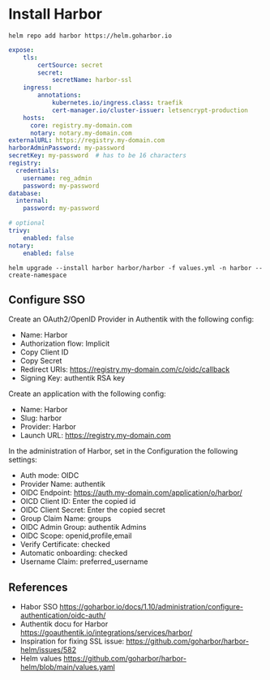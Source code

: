 # Install Harbor


```
helm repo add harbor https://helm.goharbor.io
```


```yaml
expose:
    tls:
        certSource: secret
        secret:
            secretName: harbor-ssl
    ingress:
        annotations:
            kubernetes.io/ingress.class: traefik
            cert-manager.io/cluster-issuer: letsencrypt-production
    hosts:
      core: registry.my-domain.com
      notary: notary.my-domain.com
externalURL: https://registry.my-domain.com
harborAdminPassword: my-password
secretKey: my-password  # has to be 16 characters
registry:
  credentials:
    username: reg_admin
    password: my-password
database:
  internal:
    password: my-password

# optional
trivy:
    enabled: false
notary:
    enabled: false
```    


```
helm upgrade --install harbor harbor/harbor -f values.yml -n harbor --create-namespace
```

## Configure SSO

Create an OAuth2/OpenID Provider in Authentik with the following config:
* Name: Harbor
* Authorization flow: Implicit
* Copy Client ID
* Copy Secret
* Redirect URIs: https://registry.my-domain.com/c/oidc/callback
* Signing Key: authentik RSA key

Create an application with the following config:
* Name: Harbor
* Slug: harbor
* Provider: Harbor
* Launch URL: https://registry.my-domain.com

In the administration of Harbor, set in the Configuration the following settings:
* Auth mode: OIDC
* Provider Name: authentik
* OIDC Endpoint: https://auth.my-domain.com/application/o/harbor/
* OICD Client ID: Enter the copied id
* OIDC Client Secret: Enter the copied secret
* Group Claim Name: groups
* OIDC Admin Group: authentik Admins
* OIDC Scope: openid,profile,email
* Verify Certificate: checked
* Automatic onboarding: checked
* Username Claim: preferred_username

## References
* Habor SSO https://goharbor.io/docs/1.10/administration/configure-authentication/oidc-auth/
* Authentik docu for Harbor https://goauthentik.io/integrations/services/harbor/
* Inspiration for fixing SSL issue: https://github.com/goharbor/harbor-helm/issues/582
* Helm values https://github.com/goharbor/harbor-helm/blob/main/values.yaml

